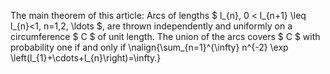 The main theorem of this article: Arcs of lengths $ l_{n}, 0 < l_{n+1} \leq l_{n}<1, n=1,2, \ldots $, are thrown independently and uniformly on a circumference $ C $ of unit length. The union of the arcs covers $ C $ with probability one if and only if
\nalign{\sum_{n=1}^{\infty} n^{-2} \exp \left(l_{1}+\cdots+l_{n}\right)=\infty.}